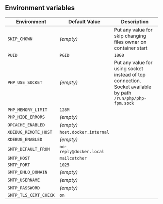 ## Environment variables

| Environment           | Default Value           | Description                                                  |
| --------------------- | ----------------------- | ------------------------------------------------------------ |
| `SKIP_CHOWN`          | <em>(empty)</em>        | Put any value for skip changing files owner on container start |
| `PUID` | `PGID`       | `1000` | `1000`         | Environment variables PUID & PGID allows map the container internal user to user at host machine |
| `PHP_USE_SOCKET`      | <em>(empty)</em>        | Put any value for using socket instead of tcp connection. Socket available by path `/run/php/php-fpm.sock` |
| `PHP_MEMORY_LIMIT`    | `128M`                  |                                                              |
| `PHP_HIDE_ERRORS`     | <em>(empty)</em>        |                                                              |
| `OPCACHE_ENABLED`     | <em>(empty)</em>        |                                                              |
| `XDEBUG_REMOTE_HOST`  | `host.docker.internal`  |                                                              |
| `XDEBUG_ENABLED`      | <em>(empty)</em>        |                                                              |
| `SMTP_DEFAULT_FROM`   | `no-reply@docker.local` |                                                              |
| `SMTP_HOST`           | `mailcatcher`           |                                                              |
| `SMTP_PORT`           | `1025`                  |                                                              |
| `SMTP_EHLO_DOMAIN`    | <em>(empty)</em>        |                                                              |
| `SMTP_USERNAME`       | <em>(empty)</em>        |                                                              |
| `SMTP_PASSWORD`       | <em>(empty)</em>        |                                                              |
| `SMTP_TLS_CERT_CHECK` | `on`                    |                                                              |


